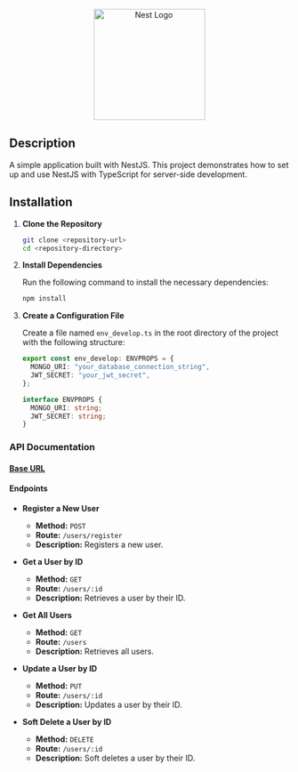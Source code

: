 <p align="center">
  <a href="http://nestjs.com/" target="blank"><img src="https://nestjs.com/img/logo-small.svg" width="200" alt="Nest Logo" /></a>
</p>

## Description

A simple application built with NestJS. This project demonstrates how to set up and use NestJS with TypeScript for server-side development.

## Installation

1. **Clone the Repository**

   ```bash
   git clone <repository-url>
   cd <repository-directory>

2. **Install Dependencies**

   Run the following command to install the necessary dependencies:

   ```bash
   npm install

3. **Create a Configuration File**

   Create a file named `env_develop.ts` in the root directory of the project with the following structure:

   ```typescript
   export const env_develop: ENVPROPS = {
     MONGO_URI: "your_database_connection_string",
     JWT_SECRET: "your_jwt_secret",
   };

   interface ENVPROPS {
     MONGO_URI: string;
     JWT_SECRET: string;
   }

### API Documentation

#### [Base URL](http://localhost:3000/api)


#### Endpoints

- **Register a New User**
  - **Method:** `POST`
  - **Route:** `/users/register`
  - **Description:** Registers a new user.

- **Get a User by ID**
  - **Method:** `GET`
  - **Route:** `/users/:id`
  - **Description:** Retrieves a user by their ID.

- **Get All Users**
  - **Method:** `GET`
  - **Route:** `/users`
  - **Description:** Retrieves all users.

- **Update a User by ID**
  - **Method:** `PUT`
  - **Route:** `/users/:id`
  - **Description:** Updates a user by their ID.

- **Soft Delete a User by ID**
  - **Method:** `DELETE`
  - **Route:** `/users/:id`
  - **Description:** Soft deletes a user by their ID.
